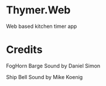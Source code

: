 # Thymer.Web
Web based kitchen timer app

# Credits

FogHorn Barge Sound by Daniel Simon 

Ship Bell Sound by Mike Koenig